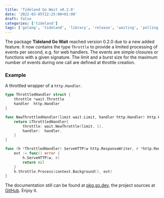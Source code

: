 ```yaml
---
title: 'Tideland Go Wait v0.2.0'
date: '2022-03-05T22:25:00+01:00'
draft: false
categories: ['tideland']
tags: ['golang', 'tideland', 'library', 'release', 'waiting', 'polling', 'throttling', 'limiting']
---
```


The package **Tideland Go Wait** reached version 0.2.0 due to a new added feature. It now contains the type
`Throttle` to provide a limited processing of events per second, e.g. for web handlers. The events are simple
closures or functions with a given signature. The limit and a burst size for the maximum number of events
during one call are defined at throttle creation.

### Example

A throttled wrapper of a `http.Handler`.

```go
type ThrottledHandler struct {
    throttle *wait.Throttle
    handler  http.Handler
}

func NewThrottledHandler(limit wait.Limit, handler http.Handler) http.Handler {
    return &ThrottledHandler{
        throttle: wait.NewThrottle(limit, 1),
        handler:  handler,
    }
}

func (h *ThrottledHandler) ServeHTTP(w http.ResponseWriter, r *http.Request) {
    evt := func() error {
        h.ServeHTTP(w, r)
        return nil
    }
    h.throttle.Process(context.Background(), evt)
}
```

The documentation still can be found at [pkg.go.dev](https://pkg.go.dev/tideland.dev/go/wait), the project
sources at [GitHub](https://github.com/tideland/go-wait). Enjoy it.

